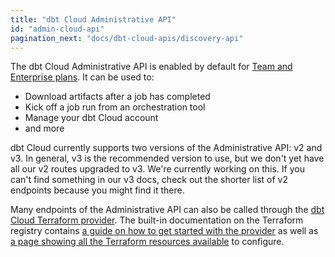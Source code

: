 ```yaml
---
title: "dbt Cloud Administrative API"
id: "admin-cloud-api"
pagination_next: "docs/dbt-cloud-apis/discovery-api"
---
```


The dbt Cloud Administrative API is enabled by default for [Team and Enterprise plans](https://www.getdbt.com/pricing/). It can be used to:

- Download artifacts after a job has completed
- Kick off a job run from an orchestration tool
- Manage your dbt Cloud account
- and more

dbt Cloud currently supports two versions of the Administrative API: v2 and v3. In general, v3 is the recommended version to use, but we don't yet have all our v2 routes upgraded to v3. We're currently working on this. If you can't find something in our v3 docs, check out the shorter list of v2 endpoints because you might find it there. 

Many endpoints of the Administrative API can also be called through the [dbt Cloud Terraform provider](https://registry.terraform.io/providers/dbt-labs/dbtcloud/latest). The built-in documentation on the Terraform registry contains [a guide on how to get started with the provider](https://registry.terraform.io/providers/dbt-labs/dbtcloud/latest/docs/guides/1_getting_started) as well as [a page showing all the Terraform resources available](https://registry.terraform.io/providers/dbt-labs/dbtcloud/latest/docs/guides/99_list_resources) to configure.

<div className="grid--2-col">

<Card
    title="API v2"
    body="Our legacy API version, with limited endpoints and features. Contains information not available in v3."
link="/dbt-cloud/api-v2"
    icon="pencil-paper"/>

<Card
    title="API v3"
    body="Our latest API version, with new endpoints and features."
link="/dbt-cloud/api-v3"
    icon="pencil-paper"/>

<div className="card-container">
 <Card
    title="dbt Cloud Terraform provider"
    link="https://registry.terraform.io/providers/dbt-labs/dbtcloud/latest"
    body="The Terraform provider maintained by dbt Labs which can be used to manage a dbt Cloud account."
    icon="pencil-paper"/>
    <a href="https://registry.terraform.io/providers/dbt-labs/dbtcloud/latest"
    className="external-link"      
    target="_blank"
    rel="noopener noreferrer">
    <Icon name='fa-external-link' />
  </a>
</div>
    
</div>
